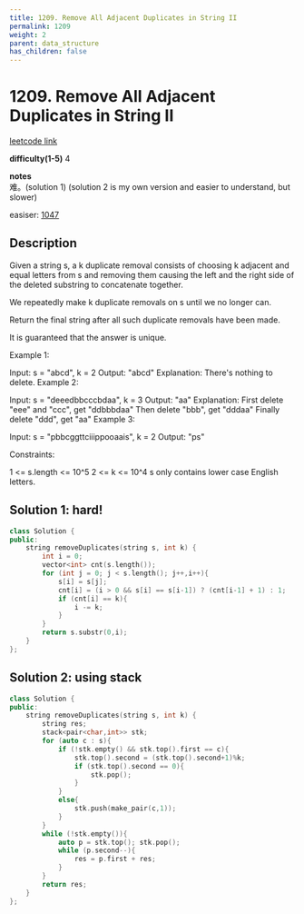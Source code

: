 ```yaml
---
title: 1209. Remove All Adjacent Duplicates in String II
permalink: 1209
weight: 2
parent: data_structure
has_children: false
---
```

# 1209. Remove All Adjacent Duplicates in String II
[leetcode link](https://leetcode.com/problems/remove-all-adjacent-duplicates-in-string-ii/)

**difficulty(1-5)** 
4

**notes**   
难。(solution 1)
(solution 2 is my own version and easier to understand, but slower)

easiser: [1047](1047)

## Description
Given a string s, a k duplicate removal consists of choosing k adjacent and equal letters from s and removing them causing the left and the right side of the deleted substring to concatenate together.

We repeatedly make k duplicate removals on s until we no longer can.

Return the final string after all such duplicate removals have been made.

It is guaranteed that the answer is unique.

 

Example 1:

Input: s = "abcd", k = 2
Output: "abcd"
Explanation: There's nothing to delete.
Example 2:

Input: s = "deeedbbcccbdaa", k = 3
Output: "aa"
Explanation: 
First delete "eee" and "ccc", get "ddbbbdaa"
Then delete "bbb", get "dddaa"
Finally delete "ddd", get "aa"
Example 3:

Input: s = "pbbcggttciiippooaais", k = 2
Output: "ps"
 

Constraints:

1 <= s.length <= 10^5
2 <= k <= 10^4
s only contains lower case English letters.

## Solution 1: hard!
```c++
class Solution {
public:
    string removeDuplicates(string s, int k) {
        int i = 0;
        vector<int> cnt(s.length());
        for (int j = 0; j < s.length(); j++,i++){
            s[i] = s[j];
            cnt[i] = (i > 0 && s[i] == s[i-1]) ? (cnt[i-1] + 1) : 1;
            if (cnt[i] == k){
                i -= k;
            }
        }
        return s.substr(0,i);
    }
};
```

## Solution 2: using stack
```c++
class Solution {
public:
    string removeDuplicates(string s, int k) {
        string res;
        stack<pair<char,int>> stk;
        for (auto c : s){
            if (!stk.empty() && stk.top().first == c){
                stk.top().second = (stk.top().second+1)%k;
                if (stk.top().second == 0){
                    stk.pop();
                }
            }
            else{
                stk.push(make_pair(c,1));
            }
        }
        while (!stk.empty()){
            auto p = stk.top(); stk.pop();
            while (p.second--){
                res = p.first + res;
            }
        }
        return res;
    }
};
```
<!-- 
Default label
{: .label }

Blue label
{: .label .label-blue }

Stable
{: .label .label-green }

New release
{: .label .label-purple }

Coming soon
{: .label .label-yellow }

Deprecated
{: .label .label-red } -->
